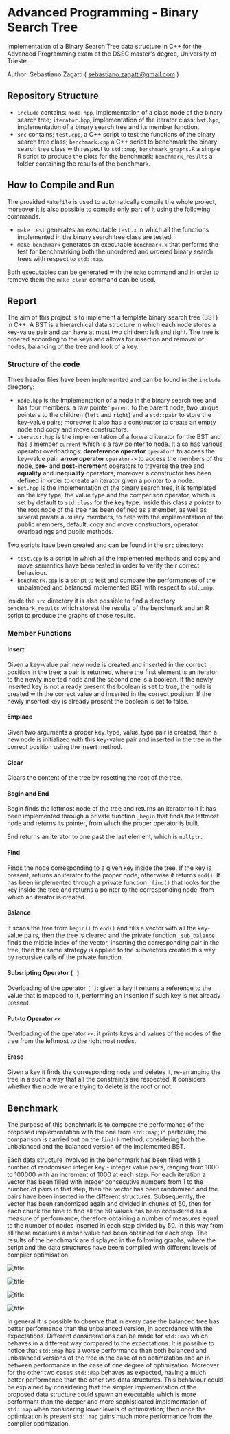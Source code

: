 # Advanced Programming - Binary Search Tree

Implementation of a Binary Search Tree data structure in C++ for the Advanced Programming exam of the DSSC master's degree, University of Trieste.

Author: Sebastiano Zagatti ( sebastiano.zagatti@gmail.com )

## Repository Structure

* `include` contains:  `node.hpp`, implementation of a class node of the binary search tree; `iterator.hpp`, implementation of the iterator class;  `bst.hpp`, implementation of a binary search tree and its member function.
* `src` contains; `test.cpp`, a C++ script to test the functions of the binary search tree class; `benchmark.cpp` a C++ script to benchmark the binary search tree class with respect to `std::map`; `benchmark_graphs.R` a simple R script to produce the plots for the benchmark; `benchmark_results` a folder containing the results of the benchmark.

## How to Compile and Run

The provided `Makefile` is used to automatically compile the whole project, moreover it is also possible to compile only part of it using the following commands:

* `make test` generates an executable `test.x` in which all the functions implemented in the binary search tree class are tested.
* `make benchmark` generates an executable `benchmark.x` that performs the test for benchmarking both the unordered and ordered binary search trees with respect to `std::map`.

Both executables can be generated with the `make` command and in order to remove them the `make clean` command can be used.

## Report

The aim of this project is to implement a template binary search tree (BST) in C++. A BST is a hierarchical data structure in which each node stores a key-value pair and can have at most two children: left and right. The tree is ordered according to the keys and allows for insertion and removal of nodes, balancing of the tree and look of a key.

### Structure of the code

Three header files have been implemented and can be found in the `include` directory:

* `node.hpp` is the implementation of a node in the binary search tree and has four members: a raw pointer `parent` to the parent node, two unique pointers to the children (`left` and `right`) and a `std::pair` to store the key-value pairs; moreover it also has a constructor to create an empty node and copy and move constructors.
* `iterator.hpp` is the implementation of a forward iterator for the BST and has a member `current` which is a raw pointer to node. It also has various operator overloadings: **dereference operator** `operator*` to access the key-value pair, **arrow operator** `operator->` to access the members of the node, **pre-** and **post-increment** operators to traverse the tree and **equality** and **inequality** operators; moreover a constructor has been defined in order to create an iterator given a pointer to a node.
* `bst.hpp` is the implementation of the binary search tree, it is templated on the key type, the value type and the comparison operator, which is set by default to `std::less` for the key type. Inside this class a pointer to the root node of the tree has been defined as a member, as well as several private auxiliary members, to help with the implementation of the public members, default, copy and move constructors, operator overloadings and public methods.

Two scripts have been created and can be found in the `src` directory:

* `test.cpp` is a script in which all the implemented methods and copy and move semantics have been tested in order to verify their correct behaviour.
* `benchmark.cpp` is a script to test and compare the performances of the unbalanced and balanced implemented BST with respect to `std::map`.

Inside the `src` directory it is also possible to find a directory `benchmark_results` which storest the results of the benchmark and an R script to produce the graphs of those results.

### Member Functions

#### Insert

Given a key-value pair new node is created and inserted in the correct position in the tree; a pair is returned, where the first element is an iterator to the newly inserted node and the second one is a boolean. If the newly inserted key is not already present the boolean is set to true, the node is created with the correct value and inserted in the correct position. If the newly inserted key is already present the boolean is set to false.

#### Emplace

Given two arguments a proper key_type, value_type pair is created, then a new node is initialized with this key-value pair and inserted in the tree in the correct position using the insert method.

#### Clear

Clears the content of the tree by resetting the root of the tree.

#### Begin and End

Begin finds the leftmost node of the tree and returns an iterator to it It has been implemented through a private function `_begin` that finds the leftmost node and returns its pointer, from which the proper operator is built.

End returns an iterator to one past the last element, which is `nullptr`.

#### Find

Finds the node corresponding to a given key inside the tree. If the key is present, returns an iterator to the proper node, otherwise it returns `end()`. It has been implemented through a private function `_find()` that looks for the key inside the tree and returns a pointer to the corresponding node, from which an iterator is created.

#### Balance

It scans the tree from `begin()` to `end()` and fills a vector with all the key-value pairs, then the tree is cleared and the private function `_sub_balance` finds the middle index of the vector, inserting the corresponding pair in the tree, then the same strategy is applied to the subvectors created this way by recursive calls of the private function.

#### Subsripting Operator `[ ]`

Overloading of the operator `[ ]`: given a key it returns a reference to the value that is mapped to it, performing an insertion if such key is not already present.

#### Put-to Operator `<<`

Overloading of the operator `<<`: it prints keys and values of the nodes of the tree from the leftmost to the rightmost nodes.

#### Erase

 Given a key it finds the corresponding node and deletes it, re-arranging the tree in a such a way that all the constraints are respected. It considers whether the node we are trying to delete is the root or not.

## Benchmark

The purpose of this benchmark is to compare the performance of the proposed implementation with the one from `std::map`; in particular, the comparison is carried out on the `find()` method, considering both the unbalanced and the balanced version of the implemented BST.

Each data structure involved in the benchmark has been filled with a number of randomised integer key - integer value pairs, ranging from 1000 to 100000 with an increment of 1000 at each step. For each iteration a vector has been filled with integer consecutive numbers from 1 to the number of pairs in that step, then the vector has been randomized and the pairs have been inserted in the different structures. Subsequently, the vector has been randomized again and divided in chunks of 50, then for each chunk the time to find all the 50 values has been considered as a measure of performance, therefore obtaining a number of measures equal to the number of nodes inserted in each step divided by 50. In this way from all these measures a mean value has been obtained for each step. The results of the benchmark are displayed in the following graphs, where the script and the data structures have beem compiled with different levels of compiler optimisation.

![title](no_opt.png)

![title](O1.png)

![title](O2.png)

![title](O3.png)

In general it is possible to observe that in every case the balanced tree has better performance than the unbalanced version, in accordance with the expectations. Different considerations can be made for `std::map` which behaves in a different way compared to the expectations. It is possible to notice that `std::map` has a worse performance than both balanced and unbalanced versions of the tree in the case of no optimization and an in between performance in the case of one degree of optimization. Moreover for the other two cases `std::map` behaves as expected, having a much better performance than the other two data structures. This behaviour could be explained by considering that the simpler implementation of the proposed data structure could spawn an executable which is more performant than the deeper and more sophisticated implementation of `std::map` when considering lower levels of optimization; then once the optimization is present `std::map` gains much more performance from the compiler optimization.
